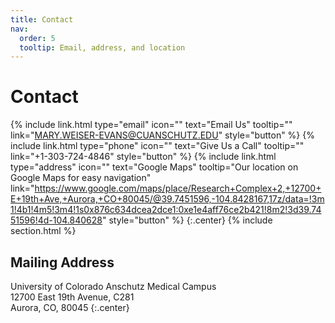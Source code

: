```yaml
---
title: Contact
nav:
  order: 5
  tooltip: Email, address, and location
---
```


# <i class="fas fa-envelope"></i>Contact

{%
  include link.html
  type="email"
  icon=""
  text="Email Us"
  tooltip=""
  link="MARY.WEISER-EVANS@CUANSCHUTZ.EDU"
  style="button"
%}
{%
  include link.html
  type="phone"
  icon=""
  text="Give Us a Call"
  tooltip=""
  link="+1-303-724-4846"
  style="button"
%}
{%
  include link.html
  type="address"
  icon=""
  text="Google Maps"
  tooltip="Our location on Google Maps for easy navigation"
  link="https://www.google.com/maps/place/Research+Complex+2,+12700+E+19th+Ave,+Aurora,+CO+80045/@39.7451596,-104.8428167,17z/data=!3m1!4b1!4m5!3m4!1s0x876c634dcea2dce1:0xe1e4aff76ce2b421!8m2!3d39.7451596!4d-104.840628"
  style="button"
%}
{:.center}
{% include section.html %}
## <i class="fas fa-mail-bulk"></i>Mailing Address

University of Colorado Anschutz Medical Campus<br>
12700 East 19th Avenue, C281<br>
Aurora, CO, 80045
{:.center}
